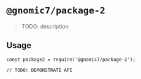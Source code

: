 # `@gnomic7/package-2`

> TODO: description

## Usage

```
const package2 = require('@gnomic7/package-2');

// TODO: DEMONSTRATE API
```
